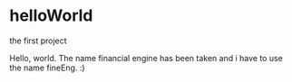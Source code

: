 # helloWorld
the first project

Hello, world.
The name financial engine has been taken and i have to use the name fineEng. :)

